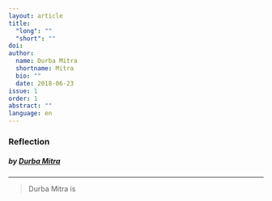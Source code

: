 ```yaml
---
layout: article
title: 
  "long": ""
  "short": ""
doi:
author: 
  name: Durba Mitra
  shortname: Mitra
  bio: ""
  date: 2018-06-23
issue: 1
order: 1
abstract: ""
language: en
---
```


### Reflection


#### 
##### by [Durba Mitra](https://wgs.fas.harvard.edu/people/durba-mitra)



---

> Durba Mitra is
